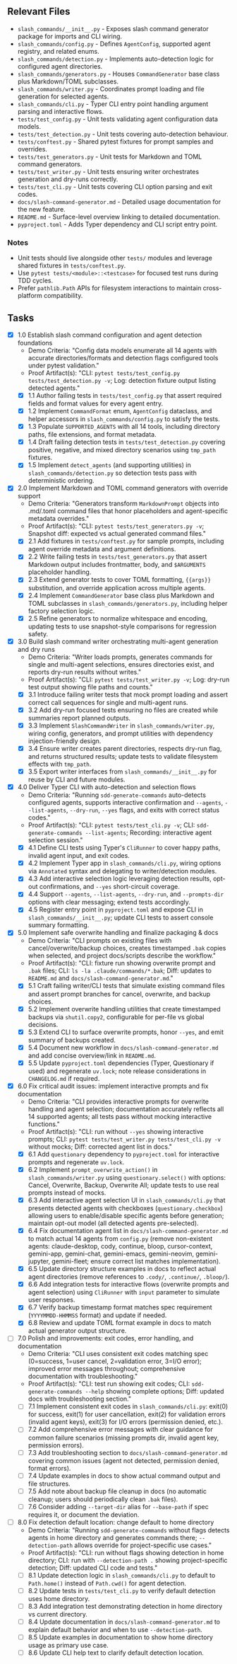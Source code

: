 ## Relevant Files

- `slash_commands/__init__.py` - Exposes slash command generator package for imports and CLI wiring.
- `slash_commands/config.py` - Defines `AgentConfig`, supported agent registry, and related enums.
- `slash_commands/detection.py` - Implements auto-detection logic for configured agent directories.
- `slash_commands/generators.py` - Houses `CommandGenerator` base class plus Markdown/TOML subclasses.
- `slash_commands/writer.py` - Coordinates prompt loading and file generation for selected agents.
- `slash_commands/cli.py` - Typer CLI entry point handling argument parsing and interactive flows.
- `tests/test_config.py` - Unit tests validating agent configuration data models.
- `tests/test_detection.py` - Unit tests covering auto-detection behaviour.
- `tests/conftest.py` - Shared pytest fixtures for prompt samples and overrides.
- `tests/test_generators.py` - Unit tests for Markdown and TOML command generators.
- `tests/test_writer.py` - Unit tests ensuring writer orchestrates generation and dry-runs correctly.
- `tests/test_cli.py` - Unit tests covering CLI option parsing and exit codes.
- `docs/slash-command-generator.md` - Detailed usage documentation for the new feature.
- `README.md` - Surface-level overview linking to detailed documentation.
- `pyproject.toml` - Adds Typer dependency and CLI script entry point.

### Notes

- Unit tests should live alongside other `tests/` modules and leverage shared fixtures in `tests/conftest.py`.
- Use `pytest tests/<module>::<testcase>` for focused test runs during TDD cycles.
- Prefer `pathlib.Path` APIs for filesystem interactions to maintain cross-platform compatibility.

## Tasks

- [x] 1.0 Establish slash command configuration and agent detection foundations
  - Demo Criteria: "Config data models enumerate all 14 agents with accurate directories/formats and detection flags configured tools under pytest validation."
  - Proof Artifact(s): "CLI: `pytest tests/test_config.py tests/test_detection.py -v`; Log: detection fixture output listing detected agents."
  - [x] 1.1 Author failing tests in `tests/test_config.py` that assert required fields and format values for every agent entry.
  - [x] 1.2 Implement `CommandFormat` enum, `AgentConfig` dataclass, and helper accessors in `slash_commands/config.py` to satisfy the tests.
  - [x] 1.3 Populate `SUPPORTED_AGENTS` with all 14 tools, including directory paths, file extensions, and format metadata.
  - [x] 1.4 Draft failing detection tests in `tests/test_detection.py` covering positive, negative, and mixed directory scenarios using `tmp_path` fixtures.
  - [x] 1.5 Implement `detect_agents` (and supporting utilities) in `slash_commands/detection.py` so detection tests pass with deterministic ordering.

- [x] 2.0 Implement Markdown and TOML command generators with override support
  - Demo Criteria: "Generators transform `MarkdownPrompt` objects into .md/.toml command files that honor placeholders and agent-specific metadata overrides."
  - Proof Artifact(s): "CLI: `pytest tests/test_generators.py -v`; Snapshot diff: expected vs actual generated command files."
  - [x] 2.1 Add fixtures in `tests/conftest.py` for sample prompts, including agent override metadata and argument definitions.
  - [x] 2.2 Write failing tests in `tests/test_generators.py` that assert Markdown output includes frontmatter, body, and `$ARGUMENTS` placeholder handling.
  - [x] 2.3 Extend generator tests to cover TOML formatting, `{{args}}` substitution, and override application across multiple agents.
  - [x] 2.4 Implement `CommandGenerator` base class plus Markdown and TOML subclasses in `slash_commands/generators.py`, including helper factory selection logic.
  - [x] 2.5 Refine generators to normalize whitespace and encoding, updating tests to use snapshot-style comparisons for regression safety.

- [x] 3.0 Build slash command writer orchestrating multi-agent generation and dry runs
  - Demo Criteria: "Writer loads prompts, generates commands for single and multi-agent selections, ensures directories exist, and reports dry-run results without writes."
  - Proof Artifact(s): "CLI: `pytest tests/test_writer.py -v`; Log: dry-run test output showing file paths and counts."
  - [x] 3.1 Introduce failing writer tests that mock prompt loading and assert correct call sequences for single and multi-agent runs.
  - [x] 3.2 Add dry-run focused tests ensuring no files are created while summaries report planned outputs.
  - [x] 3.3 Implement `SlashCommandWriter` in `slash_commands/writer.py`, wiring config, generators, and prompt utilities with dependency injection-friendly design.
  - [x] 3.4 Ensure writer creates parent directories, respects dry-run flag, and returns structured results; update tests to validate filesystem effects with `tmp_path`.
  - [x] 3.5 Export writer interfaces from `slash_commands/__init__.py` for reuse by CLI and future modules.

- [x] 4.0 Deliver Typer CLI with auto-detection and selection flows
  - Demo Criteria: "Running `sdd-generate-commands` auto-detects configured agents, supports interactive confirmation and `--agents`, `--list-agents`, `--dry-run`, `--yes` flags, and exits with correct status codes."
  - Proof Artifact(s): "CLI: `pytest tests/test_cli.py -v`; CLI: `sdd-generate-commands --list-agents`; Recording: interactive agent selection session."
  - [x] 4.1 Define CLI tests using Typer's `CliRunner` to cover happy paths, invalid agent input, and exit codes.
  - [x] 4.2 Implement Typer app in `slash_commands/cli.py`, wiring options via `Annotated` syntax and delegating to writer/detection modules.
  - [x] 4.3 Add interactive selection logic leveraging detection results, opt-out confirmations, and `--yes` short-circuit coverage.
  - [x] 4.4 Support `--agents`, `--list-agents`, `--dry-run`, and `--prompts-dir` options with clear messaging; extend tests accordingly.
  - [x] 4.5 Register entry point in `pyproject.toml` and expose CLI in `slash_commands/__init__.py`; update CLI tests to assert console summary formatting.

- [x] 5.0 Implement safe overwrite handling and finalize packaging & docs
  - Demo Criteria: "CLI prompts on existing files with cancel/overwrite/backup choices, creates timestamped `.bak` copies when selected, and project docs/scripts describe the workflow."
  - Proof Artifact(s): "CLI: fixture run showing overwrite prompt and `.bak` files; CLI: `ls -la .claude/commands/*.bak`; Diff: updates to `README.md` and `docs/slash-command-generator.md`."
  - [x] 5.1 Craft failing writer/CLI tests that simulate existing command files and assert prompt branches for cancel, overwrite, and backup choices.
  - [x] 5.2 Implement overwrite handling utilities that create timestamped backups via `shutil.copy2`, configurable for per-file vs global decisions.
  - [x] 5.3 Extend CLI to surface overwrite prompts, honor `--yes`, and emit summary of backups created.
  - [x] 5.4 Document new workflow in `docs/slash-command-generator.md` and add concise overview/link in `README.md`.
  - [x] 5.5 Update `pyproject.toml` dependencies (Typer, Questionary if used) and regenerate `uv.lock`; note release considerations in `CHANGELOG.md` if required.

- [x] 6.0 Fix critical audit issues: implement interactive prompts and fix documentation
  - Demo Criteria: "CLI provides interactive prompts for overwrite handling and agent selection; documentation accurately reflects all 14 supported agents; all tests pass without mocking interactive functions."
  - Proof Artifact(s): "CLI: run without `--yes` showing interactive prompts; CLI: `pytest tests/test_writer.py tests/test_cli.py -v` without mocks; Diff: corrected agent list in docs."
  - [x] 6.1 Add `questionary` dependency to `pyproject.toml` for interactive prompts and regenerate `uv.lock`.
  - [x] 6.2 Implement `prompt_overwrite_action()` in `slash_commands/writer.py` using `questionary.select()` with options: Cancel, Overwrite, Backup, Overwrite All; update tests to use real prompts instead of mocks.
  - [x] 6.3 Add interactive agent selection UI in `slash_commands/cli.py` that presents detected agents with checkboxes (`questionary.checkbox`) allowing users to enable/disable specific agents before generation; maintain opt-out model (all detected agents pre-selected).
  - [x] 6.4 Fix documentation agent list in `docs/slash-command-generator.md` to match actual 14 agents from `config.py` (remove non-existent agents: claude-desktop, cody, continue, bloop, cursor-context, gemini-app, gemini-chat, gemini-emacs, gemini-neovim, gemini-jupyter, gemini-fleet; ensure correct list matches implementation).
  - [x] 6.5 Update directory structure examples in docs to reflect actual agent directories (remove references to `.cody/`, `.continue/`, `.bloop/`).
  - [x] 6.6 Add integration tests for interactive flows (overwrite prompts and agent selection) using `CliRunner` with `input` parameter to simulate user responses.
  - [x] 6.7 Verify backup timestamp format matches spec requirement (`YYYYMMDD-HHMMSS` format) and update if needed.
  - [x] 6.8 Review and update TOML format example in docs to match actual generator output structure.

- [ ] 7.0 Polish and improvements: exit codes, error handling, and documentation
  - Demo Criteria: "CLI uses consistent exit codes matching spec (0=success, 1=user cancel, 2=validation error, 3=I/O error); improved error messages throughout; comprehensive documentation with troubleshooting."
  - Proof Artifact(s): "CLI: test run showing exit codes; CLI: `sdd-generate-commands --help` showing complete options; Diff: updated docs with troubleshooting section."
  - [ ] 7.1 Implement consistent exit codes in `slash_commands/cli.py`: exit(0) for success, exit(1) for user cancellation, exit(2) for validation errors (invalid agent keys), exit(3) for I/O errors (permission denied, etc.).
  - [ ] 7.2 Add comprehensive error messages with clear guidance for common failure scenarios (missing prompts dir, invalid agent key, permission errors).
  - [ ] 7.3 Add troubleshooting section to `docs/slash-command-generator.md` covering common issues (agent not detected, permission denied, format errors).
  - [ ] 7.4 Update examples in docs to show actual command output and file structures.
  - [ ] 7.5 Add note about backup file cleanup in docs (no automatic cleanup; users should periodically clean `.bak` files).
  - [ ] 7.6 Consider adding `--target-dir` alias for `--base-path` if spec requires it, or document the deviation.

- [ ] 8.0 Fix detection default location: change default to home directory
  - Demo Criteria: "Running `sdd-generate-commands` without flags detects agents in home directory and generates commands there; `--detection-path` allows override for project-specific use cases."
  - Proof Artifact(s): "CLI: run without flags showing detection in home directory; CLI: run with `--detection-path .` showing project-specific detection; Diff: updated CLI code and tests."
  - [ ] 8.1 Update detection logic in `slash_commands/cli.py` to default to `Path.home()` instead of `Path.cwd()` for agent detection.
  - [ ] 8.2 Update tests in `tests/test_cli.py` to verify default detection uses home directory.
  - [ ] 8.3 Add integration test demonstrating detection in home directory vs current directory.
  - [ ] 8.4 Update documentation in `docs/slash-command-generator.md` to explain default behavior and when to use `--detection-path`.
  - [ ] 8.5 Update examples in documentation to show home directory usage as primary use case.
  - [ ] 8.6 Update CLI help text to clarify default detection location.

